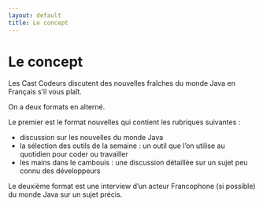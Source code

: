 ```yaml
---
layout: default
title: Le concept
---
```

# Le concept

Les Cast Codeurs discutent des nouvelles fraîches du monde Java en Français s’il vous plaît.

On a deux formats en alterné.

Le premier est le format nouvelles qui contient les rubriques suivantes :

- discussion sur les nouvelles du monde Java
- la sélection des outils de la semaine : un outil que l’on utilise au quotidien pour coder ou travailler
- les mains dans le cambouis : une discussion détaillée sur un sujet peu connu des développeurs

Le deuxième format est une interview d’un acteur Francophone (si possible) du monde Java sur un sujet précis.
